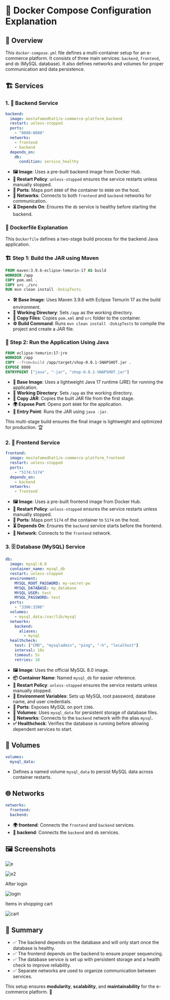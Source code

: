 # 🚀 Docker Compose Configuration Explanation

## 📝 Overview
This `docker-compose.yml` file defines a multi-container setup for an e-commerce platform. It consists of three main services: `backend`, `frontend`, and `db` (MySQL database). It also defines networks and volumes for proper communication and data persistence.

## 🏗️ Services

### 1. 🔧 Backend Service
```yaml
backend:
  image: mostafamedhat1/e-commerce-platform_backend
  restart: unless-stopped
  ports:
    - "8080:8080"
  networks:
    - frontend
    - backend
  depends_on:
    db:
      condition: service_healthy
```
- **🖼️ Image**: Uses a pre-built backend image from Docker Hub.
- **🔄 Restart Policy**: `unless-stopped` ensures the service restarts unless manually stopped.
- **📡 Ports**: Maps port `8080` of the container to `8080` on the host.
- **🔗 Networks**: Connects to both `frontend` and `backend` networks for communication.
- **⏳ Depends On**: Ensures the `db` service is healthy before starting the backend.

### 📜 Dockerfile Explanation
This `Dockerfile` defines a two-stage build process for the backend Java application.

### 🏗️ Step 1: Build the JAR using Maven
```dockerfile
FROM maven:3.9.6-eclipse-temurin-17 AS build
WORKDIR /app
COPY pom.xml .
COPY src ./src
RUN mvn clean install -DskipTests
```
- **🛠️ Base Image**: Uses Maven 3.9.6 with Eclipse Temurin 17 as the build environment.
- **📂 Working Directory**: Sets `/app` as the working directory.
- **📄 Copy Files**: Copies `pom.xml` and `src` folder to the container.
- **⚙️ Build Command**: Runs `mvn clean install -DskipTests` to compile the project and create a JAR file.

### 🚀 Step 2: Run the Application Using Java
```dockerfile
FROM eclipse-temurin:17-jre
WORKDIR /app
COPY --from=build /app/target/shop-0.0.1-SNAPSHOT.jar .
EXPOSE 8080
ENTRYPOINT ["java", "-jar", "shop-0.0.1-SNAPSHOT.jar"]
```
- **🔧 Base Image**: Uses a lightweight Java 17 runtime (JRE) for running the application.
- **📂 Working Directory**: Sets `/app` as the working directory.
- **📄 Copy JAR**: Copies the built JAR file from the first stage.
- **🌍 Expose Port**: Opens port `8080` for the application.
- **🚀 Entry Point**: Runs the JAR using `java -jar`.

This multi-stage build ensures the final image is lightweight and optimized for production. 🏆

 

### 2. 🎨 Frontend Service
```yaml
frontend:
  image: mostafamedhat1/e-commerce-platform_frontend
  restart: unless-stopped
  ports:
    - "5174:5174"
  depends_on:
    - backend
  networks:
    - frontend
```
- **🖼️ Image**: Uses a pre-built frontend image from Docker Hub.
- **🔄 Restart Policy**: `unless-stopped` ensures the service restarts unless manually stopped.
- **📡 Ports**: Maps port `5174` of the container to `5174` on the host.
- **⏳ Depends On**: Ensures the `backend` service starts before the frontend.
- **🔗 Network**: Connects to the `frontend` network.

### 3. 🗄️ Database (MySQL) Service
```yaml
db:
  image: mysql:8.0
  container_name: mysql_db
  restart: unless-stopped
  environment:
    MYSQL_ROOT_PASSWORD: my-secret-pw
    MYSQL_DATABASE: my_database
    MYSQL_USER: test
    MYSQL_PASSWORD: test
  ports:
    - "3306:3306"
  volumes:
    - mysql_data:/var/lib/mysql
  networks:
    backend:
      aliases:
        - mysql
  healthcheck:
    test: ["CMD", "mysqladmin", "ping", "-h", "localhost"]
    interval: 10s
    timeout: 5s
    retries: 10
```
- **🖼️ Image**: Uses the official MySQL 8.0 image.
- **📦 Container Name**: Named `mysql_db` for easier reference.
- **🔄 Restart Policy**: `unless-stopped` ensures the service restarts unless manually stopped.
- **🔑 Environment Variables**: Sets up MySQL root password, database name, and user credentials.
- **📡 Ports**: Exposes MySQL on port `3306`.
- **💾 Volumes**: Uses `mysql_data` for persistent storage of database files.
- **🔗 Networks**: Connects to the `backend` network with the alias `mysql`.
- **✅ Healthcheck**: Verifies the database is running before allowing dependent services to start.

## 💾 Volumes
```yaml
volumes:
  mysql_data:
```
- Defines a named volume `mysql_data` to persist MySQL data across container restarts.

## 🌐 Networks
```yaml
networks:
  frontend:
  backend:
```
- **🌍 frontend**: Connects the `frontend` and `backend` services.
- **🔌 backend**: Connects the `backend` and `db` services.
  
## 🖼️ Screenshots

![e](https://github.com/user-attachments/assets/d34ed9d0-172b-4de4-ae1e-22a929b9a8d6)

![e2](https://github.com/user-attachments/assets/2e0e1542-8040-4feb-9a5f-0cd4e1443664)

After login

![login](https://github.com/user-attachments/assets/e0e52fb7-8a28-49df-acfd-a24d1736da3f)

Items in shopping cart

![cart](https://github.com/user-attachments/assets/9894e695-3969-4c68-a0b7-a8508ca55bda)


## 📌 Summary
- ✅ The backend depends on the database and will only start once the database is healthy.
- ✅ The frontend depends on the backend to ensure proper sequencing.
- ✅ The database service is set up with persistent storage and a health check to improve reliability.
- ✅ Separate networks are used to organize communication between services.

This setup ensures **modularity**, **scalability**, and **maintainability** for the e-commerce platform. 🚀

